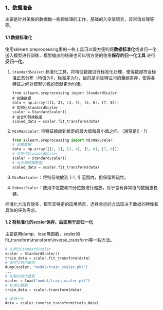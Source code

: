 ### 1、数据准备

​		主要是针对采集的数据做一些预处理的工作，基础的入空值填充，异常值处理等等。

#### 1.1 数据标准化

​		使用sklearn.preprocessing里的一些工具可以很方便的将**数据标准化**或者归一化送入模型进行训练，模型输出的结果也可以很方便的使用**保存的归一化工具** 进行**反归一化**。

1. `StandardScaler`: 标准化工具，将特征数据进行标准化处理，使得数据符合标准正态分布（均值为0，标准差为1）。目的是消除特征间的量纲差异，使得各特征之间对模型训练的贡献更为均衡。

    ```python\
    from sklearn.preprocessing import StandardScaler
    # 创建数据
    data = np.array([[1, 2], [3, 4], [5, 6], [7, 8]])
    # 实例化StandardScaler
    scaler = StandardScaler()
    # 拟合和转换数据
    scaled_data = scaler.fit_transform(data)
    ```

2. `MinMaxScaler`: 将特征缩放到给定的最大值和最小值之间。（通常是0 - 1）

    ```python
    from sklearn.preprocessing import MinMaxScaler
    # 创建数据
    data = np.array([[1, 2], [3, 4], [5, 6], [7, 8]])
    # 实例化StandardScaler
    scaler = StandardScaler()
    # 拟合和转换数据
    scaled_data = scaler.fit_transform(data)
    ```

3. `MinMaxScaler`：将特征缩放到 [-1, 1] 范围内，但保留稀疏性。

4. `RobustScaler`：使用中位数和四分位数进行缩放，对于含有异常值的数据更稳健。

​	标准化方法有很多，都有其特定的应用场景，选择合适的方法取决于数据的特性和具体的任务需求。

#### 1.2 将标准化的scaler保存，后面用于反归一化

​		主要是用dump、load等函数，scaler的fit_transform\transform\inverse_transform等一些方法。

```python
# 实例化StandardScaler
scaler = StandardScaler()
train_data = scaler.fit_transform(data)
# 保存实例化模型
dump(scaler, "model/train_scaler.pkl")
...
# 加载实例化模型
scaler = load("model/train_scaler.pkl")
# 标准化数据
train_data = scaler.transform(data)

# 反归一化
data = scaler.inverse_transform(train_data)
```



